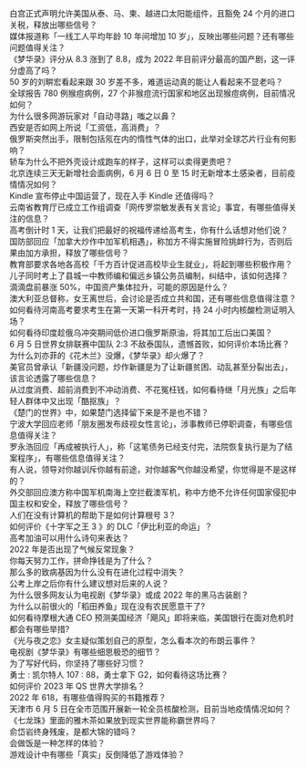 白宫正式声明允许美国从泰、马、柬、越进口太阳能组件，且豁免 24 个月的进口关税，释放出哪些信号？  
媒体报道称「一线工人平均年龄 10 年间增加 10 岁」，反映出哪些问题？还有哪些问题值得关注？  
《梦华录》评分从 8.3 涨到了 8.8，成为 2022 年目前评分最高的国产剧，这一评分虚高了吗？  
50 岁的刘畊宏看起来跟 30 岁差不多，难道运动真的能让人看起来不显老吗？  
全球报告 780 例猴痘病例，27 个非猴痘流行国家和地区出现猴痘病例，目前情况如何？  
为什么很多网游玩家对「自动寻路」嗤之以鼻？  
西安是否如网上所说「工资低，高消费」？  
俄罗斯突然出手，限制包括氖在内的惰性气体的出口，此举对全球芯片行业有何影响？  
轿车为什么不把外壳设计成跑车的样子，这样可以卖得更贵吧？  
北京连续三天无新增社会面病例，6 月 6 日 0 至 15 时无新增本土感染者，目前疫情情况如何？  
Kindle 宣布停止中国运营了，现在入手 Kindle 还值得吗？  
云南省教育厅已成立工作组调查「网传罗崇敏发表有关言论」事宜，有哪些值得关注的信息？  
高考倒计时 1 天，让我们把最好的祝福传递给高考生，你有什么话想对他们说？  
国防部回应「加拿大炒作中加军机相遇」，称加方不得实施冒险挑衅行为，否则后果由加方承担，释放了哪些信号？  
教育部要求各地各高校「千方百计促进高校毕业生就业」，将起到哪些积极作用？  
儿子同时考上了县城一中教师编和偏远乡镇公务员编制，纠结中，该如何选择？  
滴滴盘前暴涨 50%，中国资产集体拉升，可能的原因是什么？  
澳大利亚总督称，女王离世后，会讨论是否成立共和国，还有哪些信息值得注意？  
如何看待河南高考要求考生在第一天第一科开考时，持 24 小时内核酸检测证明入场？  
如何看待印度趁俄乌冲突期间低价进口俄罗斯原油，将其加工后出口美国？  
6 月 5 日世界女排联赛中国队 2:3 不敌泰国队，遗憾首败，如何评价本场比赛？  
为什么刘亦菲的《花木兰》没爆，《梦华录》却火爆了？  
美官员曾承认「新疆没问题，炒作新疆是为了让新疆贫困、动乱甚至分裂出去」，该言论透露了哪些信息？  
从过度消费、超前消费到不冲动消费、不花冤枉钱，如何看待继「月光族」之后年轻人群体中又出现「酷抠族」？  
《楚门的世界》中，如果楚门选择留下来是不是也不错？  
宁波大学回应老师「朋友圈发布歧视女性言论」，涉事教师已停职调查，有哪些信息值得关注？  
罗永浩回应「再成被执行人」，称「这笔债务已经支付完，法院恢复执行是为了结案程序」，有哪些信息值得关注？  
有人说，领导对你越训斥你越有前途，对你越客气你越没希望，你觉得是不是这样的？  
外交部回应澳方称中国军机南海上空拦截澳军机，称中方绝不允许任何国家侵犯中国主权和安全，释放了哪些信号？  
人们在没有计算机的帮助下是如何计算根号 3？  
如何评价《十字军之王 3 》的 DLC「伊比利亚的命运」？  
高考加油可以用什么诗句来表达？  
2022 年是否出现了气候反常现象？  
你每天努力工作，拼命挣钱是为了什么？  
那么多的致病基因为什么没有在进化过程中消失？  
公考上岸之后你有什么建议想对后来的人说？  
为什么很多网友认为电视剧《梦华录》或成 2022 年的黑马古装剧？  
为什么以前很火的「稻田养鱼」现在没有农民愿意干了?  
如何看待摩根大通 CEO 预测美国经济「飓风」即将来临，美国银行在面对危机时都会有哪些举措?  
《光与夜之恋》女主疑似策划自己的原型，怎么看本次的布朗云事件？  
电视剧《梦华录》有哪些细思极恐的细节？  
为了写好代码，你坚持了哪些好习惯？  
勇士 : 凯尔特人 107 : 88，勇士拿下 G2，如何看待这场比赛？  
如何评价 2023 年 QS 世界大学排名？  
2022 年 618，有哪些值得购买的书籍推荐？  
天津市 6 月 5 日在全市范围开展新一轮全员核酸检测，目前当地疫情情况如何？  
《七龙珠》里面的雅木茶如果放到现实世界能称霸世界吗？  
俞岱岩终身残废，是都大锦的错吗？  
会做饭是一种怎样的体验？  
游戏设计中有哪些「真实」反倒降低了游戏体验？  
